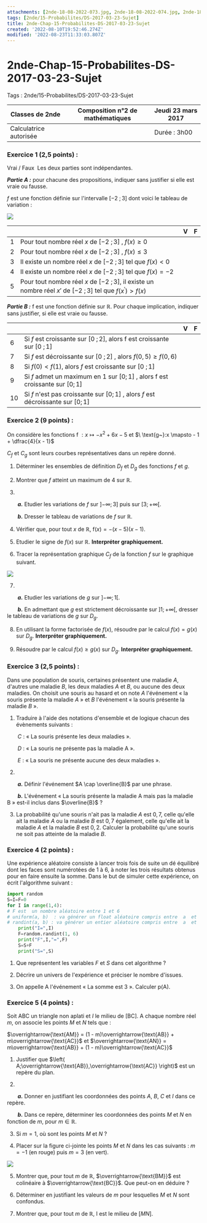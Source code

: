 ```yaml
---
attachments: [2nde-18-08-2022-073.jpg, 2nde-18-08-2022-074.jpg, 2nde-18-08-2022-075.jpg]
tags: [2nde/15-Probabilites/DS-2017-03-23-Sujet]
title: 2nde-Chap-15-Probabilites-DS-2017-03-23-Sujet
created: '2022-08-10T19:52:46.274Z'
modified: '2022-08-23T11:33:03.807Z'
---
```


# 2nde-Chap-15-Probabilites-DS-2017-03-23-Sujet  
  
Tags : 2nde/15-Probabilites/DS-2017-03-23-Sujet
  
  
|Classes de 2nde         | **Composition n°2 de mathématiques**  | Jeudi 23 mars 2017|
|------------------------|--------------------------------------|--------------------|
| Calculatrice autorisée |                                       | Durée : 3h00     |

### Exercice 1 (2,5 points) :
Vrai / Faux 
Les deux parties sont indépendantes.

***Partie A :*** 
pour chacune des propositions, indiquer sans justifier si elle est vraie ou fausse.

$f$ est une fonction définie sur l'intervalle $\lbrack - 2\ ;3\rbrack$ dont voici le tableau de variation : 

![](@attachment/2nde-18-08-2022-073.jpg)


||                                                                               | V | F|
|--|-----------------------------------------------------------------------------|---|---|
|1|  Pour tout nombre réel $x$ de     $\lbrack - 2\ ;3\rbrack\ ,\ f(x) \geq 0$    |||
|2|  Pour tout nombre réel $x$ de     $\lbrack - 2\ ;3\rbrack\ ,\ f(x) \leq 3$   |||
|3|  Il existe un nombre réel $x$ de $\lbrack - 2\ ;3\rbrack$ tel     que $f(x) < 0$   |||
|4|  Il existe un nombre réel $x$ de $\lbrack - 2\ ;3\rbrack$ tel     que $f(x) = - 2$   |||
|5|  Pour tout nombre réel $x$ de $\lbrack - 2\ ;3\rbrack$, il existe un     nombre réel $x'$ de $\lbrack - 2\ ;3\rbrack$ tel que    $f(x^{'}) > f(x)$   |||




***Partie B :***
 $\text{f\ }$est une fonction définie sur ℝ. Pour chaque implication, indiquer sans justifier, si elle est vraie ou fausse.

||                                                                               | V | F|
|--|-----------------------------------------------------------------------------|---|---|
|6|  Si $f$ est croissante sur$\ \lbrack 0\ ;2\rbrack$, alors$\text{\ f}$    est croissante sur $\lbrack 0\ ;1\rbrack$   |||
|7|  Si $f$ est décroissante sur$\ \lbrack 0\ ;2\rbrack$ , alors    $f(0,5) \geq f(0,6)$   |||
|8|  Si $f(0) < f(1)$, alors $f$ est croissante sur    $\lbrack 0\ ;1\rbrack$   |||
|9|  Si $f$ admet un maximum en 1 sur $\lbrack 0;1\rbrack$ , alors    $\text{f\ }$est croissante sur $\lbrack 0;1\rbrack$   |||
|10|  Si $f$ n'est pas croissante sur $\lbrack 0;1\rbrack$ , alors $f$ est     décroissante sur $\lbrack 0;1\rbrack$   |||




### Exercice 2 (9 points) :

On considère les fonctions $\text{f~}:x \mapsto - x^{2} + 6x - 5$ et $\ \text{g~}:x \mapsto - 1 + \dfrac{4}{x - 1}$


$C_{f}$ et $C_{g}$ sont leurs courbes représentatives dans un repère donné.

1.  Déterminer les ensembles de définition $D_{f}$ et $D_{g}$ des     fonctions $f$ et $g$.

2.  Montrer que $f$ atteint un maximum de 4 sur $\mathbb{R}$.

3.  
$~~~~~~$ ***a.*** Etudier les variations de $f$ sur     $\left\rbrack - \infty;3 \right\rbrack$ puis sur     $\left\lbrack 3; + \infty \right\lbrack$.

$~~~~~~$ ***b.*** Dresser le tableau de variations de $f$ sur $\mathbb{R}$.

4.  Vérifier que, pour tout $x$ de $\mathbb{R}$,     $\text{\ f}(x) = - (x - 5)(x - 1).$

5.  Etudier le signe de $f(x)$ sur $\mathbb{R}$. **Interpréter     graphiquement.**

6.  Tracer la représentation graphique $C_{f}$ de la fonction *f* sur le     graphique suivant.

![](@attachment/2nde-18-08-2022-074.jpg)


7.  
$~~~~~~$ ***a.*** Etudier les variations de $g$ sur     $\left\rbrack - \infty;1 \right\lbrack$.

$~~~~~~$ ***b.*** En admettant que $g$ est strictement décroissante sur     $\left\rbrack 1; + \infty \right\lbrack$, dresser le tableau de     variations de $g$ sur $D_{g}$.

8.  En utilisant la forme factorisée de $f(x)$, résoudre par le calcul     $f(x) = g(x)$ sur $D_{g}$. **Interpréter graphiquement.**

9.  Résoudre par le calcul $f(x) \geq g(x)$ sur $D_{g}$. **Interpréter  graphiquement.**

### Exercice 3 (2,5 points) :

 Dans une population de souris, certaines présentent une maladie $A$, d'autres une maladie $B$, les deux maladies $A$ et $B$, ou aucune des deux maladies. On choisit une souris au hasard et on note $A$ l'événement « la souris présente la maladie $A$ » et $B$ l'événement « la souris présente la maladie $B$ ».

1.  Traduire à l'aide des notations d'ensemble et de logique chacun des  évènements suivants :

$~~~~~~$ $C$ : « La souris présente les deux maladies ».

$~~~~~~$ $D$ : « La souris ne présente pas la maladie A ».

$~~~~~~$ $E$ : « La souris ne présente aucune des deux maladies ».


2.  
$~~~~~~$ ***a.*** Définir l'événement $A \cap \overline{B}$ par une phrase.

$~~~~~~$ ***b.*** L'événement « La souris présente la maladie A mais pas la    maladie B » est-il inclus dans $\overline{B}$ ?

3.  La probabilité qu'une souris n'ait pas la maladie $A$ est $0,7$, celle    qu'elle ait la maladie $A$ ou la maladie $B$ est $0,7$ également, celle    qu'elle ait la maladie $A$ et la maladie $B$ est $0,2$.
Calculer la probabilité qu'une souris ne soit pas atteinte de la    maladie $B$.

### Exercice 4 (2 points) :

Une expérience aléatoire consiste à lancer trois fois de suite un dé équilibré dont les faces sont numérotées de 1
à 6, à noter les trois résultats obtenus pour en faire ensuite la somme.
Dans le but de simuler cette expérience, on écrit l'algorithme suivant :

```Python
import random
S=I=F=0
for I in range(1,4):
# F est  un nombre aléatoire entre 1 et 6
# uniform(a, b)  : va générer un float aléatoire compris entre  a  et  b;
# randint(a, b) : va générer un entier aléatoire compris entre  a  et  b;
    print("I=",I)
    F=random.randint(1, 6)
    print("F",I,"=",F)
    S=S+F
    print("S=",S)
```

1.  Que représentent les variables $F$ et $S$ dans cet algorithme ?

1.  Décrire un univers de l'expérience et préciser le nombre d'issues.

2.  On appelle A l'événement « La somme est 3 ». Calculer p(A).

### Exercice 5 (4 points) : 

Soit $\text{ABC}$ un triangle non aplati et $I$ le milieu de $\left\lbrack \text{BC} \right\rbrack\text{.\ }$
A chaque nombre réel $m$, on associe les points $M$ et $N$ tels que :

$\overrightarrow{\text{AM}} = (1 - m)\overrightarrow{\text{AB}} + m\overrightarrow{\text{AC}}$ 
et
$\overrightarrow{\text{AN}} = m\overrightarrow{\text{AB}} + (1 - m)\overrightarrow{\text{AC}}$

1.  Justifier que $\left( A;\overrightarrow{\text{AB}},\overrightarrow{\text{AC}} \right)$ est un repère du plan.


2.  
$~~~~~~$ ***a.*** Donner en justifiant les coordonnées des points $A,\ B,\ C$ et    $I$ dans ce repère.

$~~~~~~$ ***b.*** Dans ce repère, déterminer les coordonnées des points $M$ et $N$    en fonction de $m$, pour $m\mathbb{\in R}$.

3.  Si $m = 1$, où sont les points $M$ et $N$ ?

4.  Placer sur la figure ci-jointe les points $M$ et $N$ dans les cas suivants : $m =-1$ (en rouge) puis $m = 3$ (en vert).

![](@attachment/2nde-18-08-2022-075.jpg)

5.  Montrer que, pour tout $m$ de $ℝ$, $\overrightarrow{\text{BM}}$ est colinéaire à $\overrightarrow{\text{BC}}$. 
Que peut-on en déduire ?

6.  Déterminer en justifiant les valeurs de $m$ pour lesquelles $M$ et    $N$ sont confondus.

7.  Montrer que, pour tout $m$ de ℝ, I est le milieu de $[MN]$.






